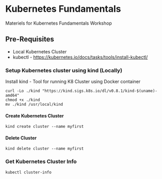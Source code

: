 # Kubernetes Fundamentals

Materiels for Kubernetes Fundamentals Workshop

## Pre-Requisites

* Local Kubernetes Cluster
* kubectl - https://kubernetes.io/docs/tasks/tools/install-kubectl/

### Setup Kubernetes cluster using kind (Locally)

Install kind - Tool for running K8 Cluster using Docker container

```shell
curl -Lo ./kind "https://kind.sigs.k8s.io/dl/v0.8.1/kind-$(uname)-amd64"
chmod +x ./kind
mv ./kind /usr/local/kind
```

#### Create Kubernetes Cluster

```
kind create cluster --name myfirst
```

#### Delete Cluster

```
kind delete cluster --name myfirst
```

### Get Kubernetes Cluster Info

```
kubectl cluster-info
```